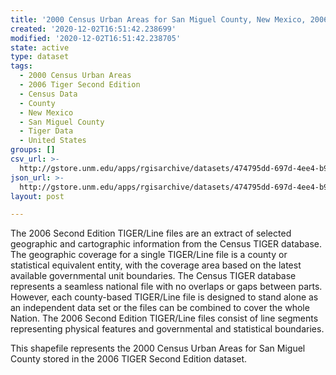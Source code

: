 ```yaml
---
title: '2000 Census Urban Areas for San Miguel County, New Mexico, 2006se TIGER'
created: '2020-12-02T16:51:42.238699'
modified: '2020-12-02T16:51:42.238705'
state: active
type: dataset
tags:
  - 2000 Census Urban Areas
  - 2006 Tiger Second Edition
  - Census Data
  - County
  - New Mexico
  - San Miguel County
  - Tiger Data
  - United States
groups: []
csv_url: >-
  http://gstore.unm.edu/apps/rgisarchive/datasets/474795dd-697d-4ee4-b976-2741b3956600/tgr2006se_sanm_urb00.derived.csv
json_url: >-
  http://gstore.unm.edu/apps/rgisarchive/datasets/474795dd-697d-4ee4-b976-2741b3956600/tgr2006se_sanm_urb00.derived.json
layout: post

---
```

The 2006 Second Edition TIGER/Line files are an extract of selected geographic and cartographic information from the Census TIGER database.  The geographic coverage for a single TIGER/Line file is a county or statistical equivalent entity, with the coverage area based on the latest available governmental unit boundaries. The Census TIGER database represents a seamless national file with no overlaps or gaps between parts.  However, each county-based TIGER/Line file is designed to stand alone as an independent data set or the files can be combined to cover the whole Nation.  The 2006 Second Edition  TIGER/Line files consist of line segments representing physical features and governmental and statistical boundaries.  

This shapefile represents the 2000 Census Urban Areas for San Miguel County stored in the 2006 TIGER Second Edition dataset.
